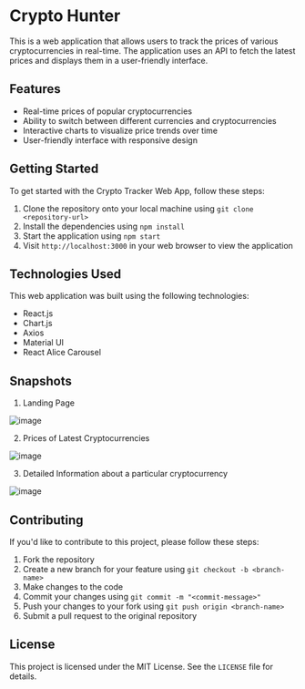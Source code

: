 # Crypto Hunter

This is a web application that allows users to track the prices of various cryptocurrencies in real-time. The application uses an API to fetch the latest prices and displays them in a user-friendly interface.

## Features

- Real-time prices of popular cryptocurrencies
- Ability to switch between different currencies and cryptocurrencies
- Interactive charts to visualize price trends over time
- User-friendly interface with responsive design
<!-- - Search functionality to quickly find specific cryptocurrencies -->

## Getting Started

To get started with the Crypto Tracker Web App, follow these steps:

1. Clone the repository onto your local machine using `git clone <repository-url>`
2. Install the dependencies using `npm install`
3. Start the application using `npm start`
4. Visit `http://localhost:3000` in your web browser to view the application

## Technologies Used

This web application was built using the following technologies:

- React.js
- Chart.js
- Axios
- Material UI
- React Alice Carousel

## Snapshots

1. Landing Page

![image](https://user-images.githubusercontent.com/77783033/222423205-63548f4d-6517-4ad9-ac82-a7126078eb79.png)

2. Prices of Latest Cryptocurrencies

![image](https://user-images.githubusercontent.com/77783033/222423365-fbf2dd4c-4db0-4d8d-b1a0-839b40c4ff7f.png)

3. Detailed Information about a particular cryptocurrency

![image](https://user-images.githubusercontent.com/77783033/222423534-0de7ea74-7b3a-4845-91ac-aa99757ff9af.png)

## Contributing

If you'd like to contribute to this project, please follow these steps:

1. Fork the repository
2. Create a new branch for your feature using `git checkout -b <branch-name>`
3. Make changes to the code
4. Commit your changes using `git commit -m "<commit-message>"`
5. Push your changes to your fork using `git push origin <branch-name>`
6. Submit a pull request to the original repository

## License

This project is licensed under the MIT License. See the `LICENSE` file for details.
